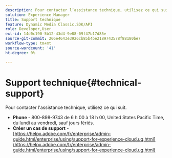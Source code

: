 ```yaml
---
description: Pour contacter l’assistance technique, utilisez ce qui suit.
solution: Experience Manager
title: Support technique
feature: Dynamic Media Classic,SDK/API
role: Developer,User
exl-id: 14d0c190-5b12-43d4-9e88-09f47b17d85e
source-git-commit: 206e4643e3926cb85b4be2189743578f88180be7
workflow-type: tm+mt
source-wordcount: '41'
ht-degree: 0%

---
```


# Support technique{#technical-support}

Pour contacter l&#39;assistance technique, utilisez ce qui suit.

* **Phone** - 800-898-9743 de 6 h 00 à 18 h 00, United States Pacific Time, du lundi au vendredi, sauf jours fériés.
* **Créer un cas de support** - [https://helpx.adobe.com/fr/enterprise/admin-guide.html/enterprise/using/support-for-experience-cloud.ug.html](https://helpx.adobe.com/fr/enterprise/admin-guide.html/enterprise/using/support-for-experience-cloud.ug.html)
